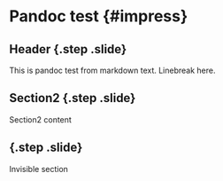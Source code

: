 Pandoc test {#impress}
===========

## Header {.step .slide}
This is pandoc test from markdown text.
Linebreak here.

## Section2 {.step .slide}
Section2 content

## {.step .slide}
Invisible section
